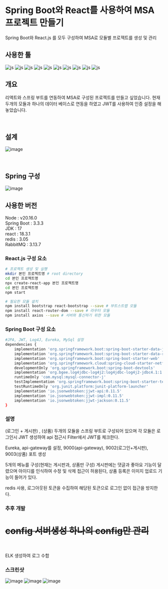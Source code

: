 # Spring Boot와 React를 사용하여 MSA 프로젝트 만들기

Spring Boot와 React.js 를 모두 구성하여 MSA로 모듈별 프로젝트를 생성 및 관리<br>

## 사용한 툴
![js](https://img.shields.io/badge/React-20232A?style=for-the-badge&logo=react&logoColor=61DAFB)
![js](https://img.shields.io/badge/Spring%20Boot-6DB33F?style=for-the-badge&logo=spring&logoColor=white)
![js](https://img.shields.io/badge/HTML5-E34F26?style=for-the-badge&logo=html5&logoColor=white)
![js](https://img.shields.io/badge/MySQL-00000F?style=for-the-badge&logo=mysql&logoColor=white)
![js](https://img.shields.io/badge/Visual_Studio_Code-0078D4?style=for-the-badge&logo=visual%20studio%20code&logoColor=white)
![js](https://img.shields.io/badge/Eclipse-2C2255?style=for-the-badge&logo=eclipse&logoColor=white)
![js](https://img.shields.io/badge/Spring_Security-6DB33F?style=for-the-badge&logo=Spring-Security&logoColor=white)
![js](https://img.shields.io/badge/Gradle-02303A.svg?style=for-the-badge&logo=Gradle&logoColor=white)
![js](https://img.shields.io/badge/redis-%23DD0031.svg?&style=for-the-badge&logo=redis&logoColor=white)
![js](https://img.shields.io/badge/RabbitMQ-FF6600?style=for-the-badge&logo=RabbitMQ&logoColor=white)

## 개요

리액트와 스프링 부트를 연동하여 MSA로 구성된 프로젝트를 만들고 싶었습니다. 현재 두개의 모듈과 하나의 데이터 베이스로 연동을 하였고 JWT를 사용하여 인증 설정을 해놓았습니다.

<br>

## 설계
![image](https://github.com/user-attachments/assets/99eb6bc9-308a-406b-8f3a-859b7b7065da)

<br>

## Spring 구성
![image](https://github.com/user-attachments/assets/8fd90126-fd19-45f5-9d9c-172e19a9deba)


## 사용한 버전
Node : v20.16.0 <br>
Spring Boot : 3.3.3 <br>
JDK : 17 <br>
react : 18.3.1 <br>
redis : 3.05 <br>
RabbitMQ : 3.13.7 <br>

### React.js 구성 요소
```bash
# 프로젝트 생성 및 실행
mkdir 본인 프로젝트명 # root directory
cd 본인 프로젝트명
npx create-react-app 본인 프로젝트명
cd 본인 프로젝트명
npm start

# 필요한 모듈 설치
npm install bootstrap react-bootstrap --save # 부트스트랩 모듈
npm install react-router-dom --save # 라우터 모듈
npm install axios --save # 서버와 통신하기 위한 모듈
```

### Spring Boot 구성 요소
```bash
#JPA, JWT, Log4J, Eureka, MySql 설정
dependencies {
	implementation 'org.springframework.boot:spring-boot-starter-data-jpa'
	implementation 'org.springframework.boot:spring-boot-starter-data-redis'
	implementation 'org.springframework.boot:spring-boot-starter-web'
	implementation 'org.springframework.cloud:spring-cloud-starter-netflix-eureka-client'
	developmentOnly 'org.springframework.boot:spring-boot-devtools'
	implementation 'org.bgee.log4jdbc-log4j2:log4jdbc-log4j2-jdbc4.1:1.16'
	runtimeOnly 'com.mysql:mysql-connector-j'
	testImplementation 'org.springframework.boot:spring-boot-starter-test'
	testRuntimeOnly 'org.junit.platform:junit-platform-launcher'
	implementation 'io.jsonwebtoken:jjwt-api:0.11.5'
	implementation 'io.jsonwebtoken:jjwt-impl:0.11.5'
	implementation 'io.jsonwebtoken:jjwt-jackson:0.11.5'
}
```

### 설명
(로그인 + 게시판) , (상품) 두개의 모듈을 스프링 부트로 구성되어 있으며 각 모듈은 로그인시 JWT 생성하여 api 접근시 Filter에서 JWT를 체크한다. <br>

Eureka, api-gateway를 설정, 9000(api-gateway), 9002(로그인+게시판), 9003(상품) 포트 생성 <br>

5개의 메뉴를 구성(현재는 게시판과, 상품만 구성) 게시판에는 댓글과 좋아요 기능이 달렸으며 아이디를 인식하여 수정 및 삭제 접근이 허용된다, 상품 등록은 이미지 업로드 기능이 들어가 있다. <br>

redis 사용, 로그아웃된 토큰을 수집하여 해당된 토큰으로 로그인 없이 접근을 방지한다. <br>


### 추후 개발
<h1 style="text-decoration-line: line-through;">config 서버생성 하나의 config만 관리</h1> <br>

ELK 생성하여 로그 수합

### 스크린샷
![image](https://github.com/user-attachments/assets/98ef6912-0fe9-4609-8601-a12d78e9cf53)
![image](https://github.com/user-attachments/assets/17667739-d2cd-4f39-809f-34b285944589)
![image](https://github.com/user-attachments/assets/a9ab66e7-35a5-4a35-8683-c8ab05a1e055)






